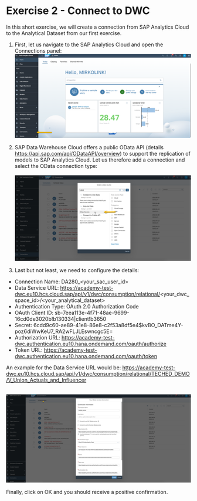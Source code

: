 # Exercise 2 - Connect to DWC

In this short exercise, we will create a connection from SAP Analytics Cloud to the Analytical Dataset from our first exercise.

1. First, let us navigate to the SAP Analytics Cloud and open the Connections panel: 
<br>![](/exercises/2_Connect_to_DWC/images/01_Connections.png)

2. SAP Data Warehouse Cloud offers a public OData API (details https://api.sap.com/api/ODataAPI/overview) to support the replication of models to SAP Analytics Cloud. Let us therefore add a connection and select the OData connection type:  
<br>![](/exercises/2_Connect_to_DWC/images/02_OData.png)

3. Last but not least, we need to configure the details:
- Connection Name: DA280_<your_sac_user_id>
- Data Service URL: https://academy-test-dwc.eu10.hcs.cloud.sap/api/v1/dwc/consumption/relational/<your_dwc_space_id>/<your_analytical_dataset> 
- Authentication Type: OAuth 2.0 Authorization Code
- OAuth Client ID: sb-7eea113e-4f71-48ae-9699-16cd0de3020b!b130334|client!b3650
- Secret: 6cdd9c60-ae89-41e8-86e8-c2f53a8df5e4$kvBO_DATme4Y-poz6diWwKeU7_RA2wFLJLEswncgc5E=
- Authorization URL: https://academy-test-dwc.authentication.eu10.hana.ondemand.com/oauth/authorize
- Token URL: https://academy-test-dwc.authentication.eu10.hana.ondemand.com/oauth/token 

An example for the Data Service URL would be: https://academy-test-dwc.eu10.hcs.cloud.sap/api/v1/dwc/consumption/relational/TECHED_DEMO/V_Union_Actuals_and_Influencer  

<br>![](/exercises/2_Connect_to_DWC/images/03_Configuration.png)

Finally, click on OK and you should receive a positive confirmation.
